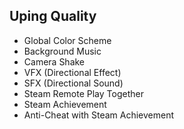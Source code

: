 ## Uping Quality

- Global Color Scheme
- Background Music
- Camera Shake
- VFX (Directional Effect)
- SFX (Directional Sound)
- Steam Remote Play Together
- Steam Achievement
- Anti-Cheat with Steam Achievement